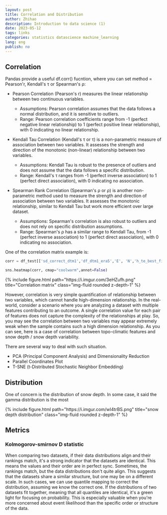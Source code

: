 ```yaml
---
layout: post
title: Correlation and Distribution
author: Zhihao
description: Introduction to data science (1)
date: 2023-05-12
tags: links
categories: statistics datascience machine_learning
lang: eng
publish: no
---
```




## Correlation

Pandas provide a useful df.corr() fucntion, where you can set method = Pearson'r, Kendall's τ or Spearman's ρ:

- Pearson Correlation (Pearson's r) measures the linear relationship between two continuous variables.

  - Assumptions: Pearson correlation assumes that the data follows a normal distribution, and it is sensitive to outliers.
  - Range: Pearson correlation coefficients range from -1 (perfect negative linear relationship) to 1 (perfect positive linear relationship), with 0 indicating no linear relationship.

- Kendall Tau Correlation (Kendall's τ or τ) is a non-parametric measure of association between two variables. It assesses the strength and direction of the monotonic (non-linear) relationship between two variables.

  - Assumptions: Kendall Tau is robust to the presence of outliers and does not assume that the data follows a specific distribution.
  - Range: Kendall's τ ranges from -1 (perfect inverse association) to 1 (perfect direct association), with 0 indicating no association.

- Spearman Rank Correlation (Spearman's ρ or ρ) is another non-parametric method used to measure the strength and direction of association between two variables. It assesses the monotonic relationship, similar to Kendall Tau but work more efficient over large dataset.

  - Assumptions: Spearman's correlation is also robust to outliers and does not rely on specific distribution assumptions. 
  - Range: Spearman's ρ has a similar range to Kendall Tau, from -1 (perfect inverse association) to 1 (perfect direct association), with 0 indicating no association.


One of the correlation matrix example is:

```python
corr = df_test[['sd_correct_dtm1','df_dtm1_era5','E', 'N','h_te_best_fit','slope', 'aspect', 'planc','profc','curvature','tpi','tpi_9','tpi_27','sd_era','sde_era','wf_positive', 'wf_negative','month']].corr(method='spearman')

sns.heatmap(corr, cmap="coolwarm",annot=False)
```

<div class="row">
    <div class="col-sm mt-3 mt-md-0">
        {% include figure.html path="https://i.imgur.com/3eHZufh.png" title="Correlation matrix" class="img-fluid rounded z-depth-1" %}
    </div>
</div>


However, correlation is very simple quantification of relationship between two variables, which cannot handle high-dimension relationship. In the real-world, consider a scenario where you are analyzing a dataset with multiple features contributing to an outcome. A single correlation value for each pair of features does not capture the complexity of the relationships at play. So, you may see the correlation between two variables may appear extremely weak when the sample contains such a high dimension relationship. As you can see, here is a case of correlation between topo-climatic features and snow depth / snow depth variability.


There are several way to deal with such situation.

- PCA (Principal Component Analysis) and Dimensionality Reduction
- Parallel Coordinates Plot
- T-SNE (t-Distributed Stochastic Neighbor Embedding)


## Distribution


One of concern is the distribution of snow depth. In some case, it said the gamma distribution is the most 

<div class="row">
    <div class="col-sm mt-3 mt-md-0">
        {% include figure.html path="https://i.imgur.com/wI4trBS.png" title="snow depth distribution" class="img-fluid rounded z-depth-1" %}
    </div>
</div>

## Metrics

### Kolmogorov-smirnov D statistic


When comparing two datasets, if their data distributions align and their rankings match, it's a strong indicator that the datasets are identical. This means the values and their order are in perfect sync. Sometimes, the rankings match, but the data distributions don't quite align. This suggests that the datasets share a similar structure, but one may be on a different scale. In such cases, we can use quantile mapping to correct the distribution, assuming we know the correct one. If the distributions of two datasets fit together, meaning that all quantiles are identical, it's a green light for focusing on probability. This is especially valuable when you're more concerned about event likelihood than the specific order or structure of the data.
